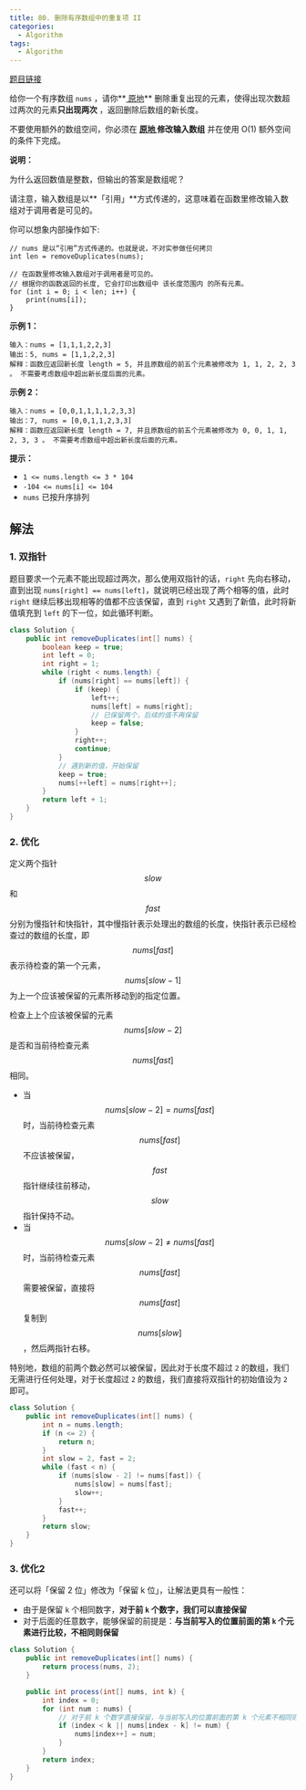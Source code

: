 ```yaml
---
title: 80. 删除有序数组中的重复项 II
categories:
  - Algorithm
tags:
  - Algorithm
---
```


[题目链接](https://leetcode.cn/problems/remove-duplicates-from-sorted-array-ii)

给你一个有序数组 `nums` ，请你**[ 原地](http://baike.baidu.com/item/原地算法)** 删除重复出现的元素，使得出现次数超过两次的元素**只出现两次** ，返回删除后数组的新长度。

不要使用额外的数组空间，你必须在 **[原地 ](https://baike.baidu.com/item/原地算法)修改输入数组** 并在使用 O(1) 额外空间的条件下完成。

**说明：**

为什么返回数值是整数，但输出的答案是数组呢？

请注意，输入数组是以**「引用」**方式传递的，这意味着在函数里修改输入数组对于调用者是可见的。

你可以想象内部操作如下:

```
// nums 是以“引用”方式传递的。也就是说，不对实参做任何拷贝
int len = removeDuplicates(nums);

// 在函数里修改输入数组对于调用者是可见的。
// 根据你的函数返回的长度, 它会打印出数组中 该长度范围内 的所有元素。
for (int i = 0; i < len; i++) {
    print(nums[i]);
}
```

**示例 1：**

```
输入：nums = [1,1,1,2,2,3]
输出：5, nums = [1,1,2,2,3]
解释：函数应返回新长度 length = 5, 并且原数组的前五个元素被修改为 1, 1, 2, 2, 3 。 不需要考虑数组中超出新长度后面的元素。
```

**示例 2：**

```
输入：nums = [0,0,1,1,1,1,2,3,3]
输出：7, nums = [0,0,1,1,2,3,3]
解释：函数应返回新长度 length = 7, 并且原数组的前五个元素被修改为 0, 0, 1, 1, 2, 3, 3 。 不需要考虑数组中超出新长度后面的元素。
```

**提示：**

- `1 <= nums.length <= 3 * 104`
- `-104 <= nums[i] <= 104`
- `nums` 已按升序排列

## 解法

### 1. 双指针

题目要求一个元素不能出现超过两次，那么使用双指针的话，`right` 先向右移动，直到出现 `nums[right] == nums[left]`，就说明已经出现了两个相等的值，此时 `right` 继续后移出现相等的值都不应该保留，直到 `right` 又遇到了新值，此时将新值填充到 `left` 的下一位，如此循环判断。

```java
class Solution {
    public int removeDuplicates(int[] nums) {
        boolean keep = true;
        int left = 0;
        int right = 1;
        while (right < nums.length) {
            if (nums[right] == nums[left]) {
                if (keep) {
                    left++;
                    nums[left] = nums[right];
                    // 已保留两个，后续的值不再保留
                    keep = false;
                }
                right++;
                continue;
            }
            // 遇到新的值，开始保留
            keep = true;
            nums[++left] = nums[right++];
        }
        return left + 1;
    }
}
```

### 2. 优化

定义两个指针 $$slow$$ 和 $$fast$$ 分别为慢指针和快指针，其中慢指针表示处理出的数组的长度，快指针表示已经检查过的数组的长度，即 $$nums[fast]$$ 表示待检查的第一个元素，$$nums[slow−1]$$ 为上一个应该被保留的元素所移动到的指定位置。

检查上上个应该被保留的元素 $$nums[slow−2]$$ 是否和当前待检查元素 $$nums[fast]$$ 相同。

- 当 $$nums[slow−2]=nums[fast]$$ 时，当前待检查元素 $$nums[fast]$$ 不应该被保留，$$fast$$ 指针继续往前移动，$$slow$$ 指针保持不动。
- 当 $$nums[slow−2] \neq nums[fast]$$ 时，当前待检查元素 $$nums[fast]$$ 需要被保留，直接将 $$nums[fast]$$ 复制到 $$nums[slow]$$，然后两指针右移。

特别地，数组的前两个数必然可以被保留，因此对于长度不超过 `2` 的数组，我们无需进行任何处理，对于长度超过 `2` 的数组，我们直接将双指针的初始值设为 `2` 即可。

```java
class Solution {
    public int removeDuplicates(int[] nums) {
        int n = nums.length;
        if (n <= 2) {
            return n;
        }
        int slow = 2, fast = 2;
        while (fast < n) {
            if (nums[slow - 2] != nums[fast]) {
                nums[slow] = nums[fast];
                slow++;
            }
            fast++;
        }
        return slow;
    }
}
```

### 3. 优化2

还可以将「保留 2 位」修改为「保留 k 位」，让解法更具有一般性：

- 由于是保留 `k` 个相同数字，**对于前 `k` 个数字，我们可以直接保留**
- 对于后面的任意数字，能够保留的前提是：**与当前写入的位置前面的第 `k` 个元素进行比较，不相同则保留**

```java
class Solution {
    public int removeDuplicates(int[] nums) {
        return process(nums, 2);
    }

    public int process(int[] nums, int k) {
        int index = 0;
        for (int num : nums) {
            // 对于前 k 个数字直接保留，与当前写入的位置前面的第 k 个元素不相同则保留
            if (index < k || nums[index - k] != num) {
                nums[index++] = num;
            }
        }
        return index;
    }
}
```

